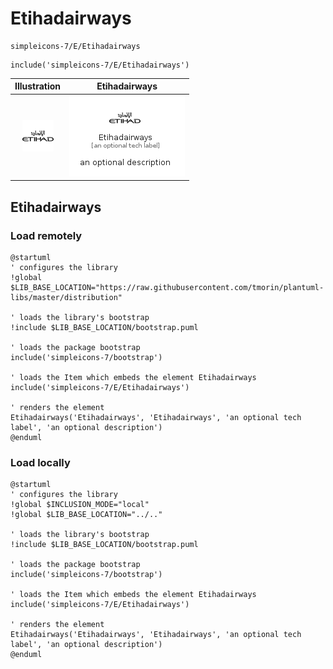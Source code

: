 # Etihadairways


```text
simpleicons-7/E/Etihadairways
```

```text
include('simpleicons-7/E/Etihadairways')
```



| Illustration | Etihadairways |
| :---: | :---: |
| ![illustration for Illustration](../../simpleicons-7/E/Etihadairways.png) | ![illustration for Etihadairways](../../simpleicons-7/E/Etihadairways.Local.png) |




## Etihadairways

### Load remotely
```plantuml
@startuml
' configures the library
!global $LIB_BASE_LOCATION="https://raw.githubusercontent.com/tmorin/plantuml-libs/master/distribution"

' loads the library's bootstrap
!include $LIB_BASE_LOCATION/bootstrap.puml

' loads the package bootstrap
include('simpleicons-7/bootstrap')

' loads the Item which embeds the element Etihadairways
include('simpleicons-7/E/Etihadairways')

' renders the element
Etihadairways('Etihadairways', 'Etihadairways', 'an optional tech label', 'an optional description')
@enduml
```

### Load locally
```plantuml
@startuml
' configures the library
!global $INCLUSION_MODE="local"
!global $LIB_BASE_LOCATION="../.."

' loads the library's bootstrap
!include $LIB_BASE_LOCATION/bootstrap.puml

' loads the package bootstrap
include('simpleicons-7/bootstrap')

' loads the Item which embeds the element Etihadairways
include('simpleicons-7/E/Etihadairways')

' renders the element
Etihadairways('Etihadairways', 'Etihadairways', 'an optional tech label', 'an optional description')
@enduml
```

